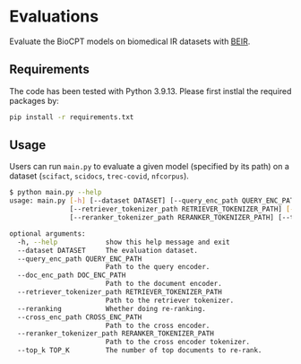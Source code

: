 # Evaluations

Evaluate the BioCPT models on biomedical IR datasets with [BEIR](https://github.com/beir-cellar/beir).

## Requirements

The code has been tested with Python 3.9.13. Please first instlal the required packages by:
```bash
pip install -r requirements.txt
```

## Usage

Users can run `main.py` to evaluate a given model (specified by its path) on a dataset (`scifact`, `scidocs`, `trec-covid`, `nfcorpus`). 

```bash
$ python main.py --help
usage: main.py [-h] [--dataset DATASET] [--query_enc_path QUERY_ENC_PATH] [--doc_enc_path DOC_ENC_PATH]
               [--retriever_tokenizer_path RETRIEVER_TOKENIZER_PATH] [--reranking] [--cross_enc_path CROSS_ENC_PATH]
               [--reranker_tokenizer_path RERANKER_TOKENIZER_PATH] [--top_k TOP_K]

optional arguments:
  -h, --help            show this help message and exit
  --dataset DATASET     The evaluation dataset.
  --query_enc_path QUERY_ENC_PATH
                        Path to the query encoder.
  --doc_enc_path DOC_ENC_PATH
                        Path to the document encoder.
  --retriever_tokenizer_path RETRIEVER_TOKENIZER_PATH
                        Path to the retriever tokenizer.
  --reranking           Whether doing re-ranking.
  --cross_enc_path CROSS_ENC_PATH
                        Path to the cross encoder.
  --reranker_tokenizer_path RERANKER_TOKENIZER_PATH
                        Path to the cross encoder tokenizer.
  --top_k TOP_K         The number of top documents to re-rank.
```
